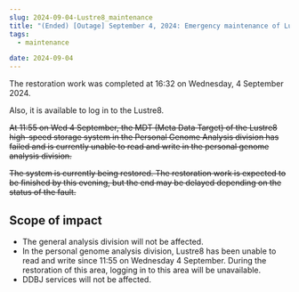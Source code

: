 ```yaml
---
slug: 2024-09-04-Lustre8_maintenance
title: "(Ended) [Outage] September 4, 2024: Emergency maintenance of Lustre8"
tags:
  - maintenance

date: 2024-09-04
---
```





The restoration work was completed at 16:32 on Wednesday, 4 September 2024.

Also, it is available to log in to the Lustre8.

~~At 11:55 on Wed 4 September, the MDT (Meta Data Target) of the Lustre8 high-speed storage system in the Personal Genome Analysis division has failed and is currently unable to read and write in the personal genome analysis division.~~

<!-- truncate -->

~~The system is currently being restored. The restoration work is expected to be finished by this evening, but the end may be delayed depending on the status of the fault.~~


## Scope of impact

- The general analysis division will not be affected.
- In the personal genome analysis division, Lustre8 has been unable to read and write since 11:55 on Wednesday 4 September. During the restoration of this area, logging in to this area will be unavailable.
- DDBJ services will not be affected.
